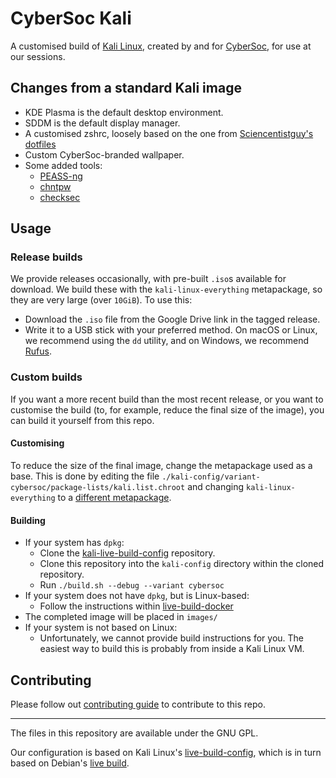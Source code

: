 # CyberSoc Kali

A customised build of [Kali Linux](https://www.kali.org/), created by and for [CyberSoc](https://cybersoc.co.uk/), for use at our sessions.

## Changes from a standard Kali image

- KDE Plasma is the default desktop environment.
- SDDM is the default display manager.
- A customised zshrc, loosely based on the one from [Sciencentistguy's dotfiles](https://github.com/Sciencentistguy/dotfiles)
- Custom CyberSoc-branded wallpaper.
- Some added tools:
  - [PEASS-ng](https://github.com/carlospolop/PEASS-ng)
  - [chntpw](https://gitlab.com/kalilinux/packages/chntpw)
  - [checksec](https://github.com/slimm609/checksec.sh)

## Usage

### Release builds

We provide releases occasionally, with pre-built `.iso`s available for download. We build these with the `kali-linux-everything` metapackage, so they are very large (over `10GiB`). To use this:

- Download the `.iso` file from the Google Drive link in the tagged release.
- Write it to a USB stick with your preferred method. On macOS or Linux, we recommend using the `dd` utility, and on Windows, we recommend [Rufus](https://rufus.ie/).

### Custom builds

If you want a more recent build than the most recent release, or you want to customise the build (to, for example, reduce the final size of the image), you can build it yourself from this repo.

#### Customising

To reduce the size of the final image, change the metapackage used as a base. This is done by editing the file `./kali-config/variant-cybersoc/package-lists/kali.list.chroot` and changing `kali-linux-everything` to a [different metapackage](https://www.kali.org/docs/general-use/metapackages/).

#### Building

- If your system has `dpkg`:
  - Clone the [kali-live-build-config](https://gitlab.com/kalilinux/build-scripts/live-build-config) repository.
  - Clone this repository into the `kali-config` directory within the cloned repository.
  - Run `./build.sh --debug --variant cybersoc`
- If your system does not have `dpkg`, but is Linux-based:
  - Follow the instructions within [live-build-docker](https://github.com/CyberSocYork/live-build-docker)
- The completed image will be placed in `images/`
- If your system is not based on Linux:
  - Unfortunately, we cannot provide build instructions for you. The easiest way to build this is probably from inside a Kali Linux VM.

## Contributing

Please follow out [contributing guide](./CONTRIBUTING.md) to contribute to this repo.

---

The files in this repository are available under the GNU GPL.

Our configuration is based on Kali Linux's [live-build-config](https://gitlab.com/kalilinux/build-scripts/live-build-config), which is in turn based on Debian's [live build](https://salsa.debian.org/live-team/live-build).
